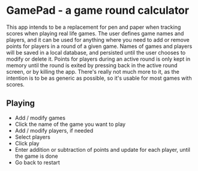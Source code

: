 # GamePad - a game round calculator

This app intends to be a replacement for pen and paper when tracking scores when playing real life
games.
The user defines game names and players, and it can be used for anything where you need to add or
remove points for players in a round of a given game.
Names of games and players will be saved in a local database, and persisted until the user chooses
to modify or delete it. Points for players during an active round is only kept in memory until the
round is exited by pressing back in the active round screen, or by killing the app.
There's really not much more to it, as the intention is to be as generic as possible, so it's
usable for most games with scores.

## Playing

- Add / modify games
- Click the name of the game you want to play
- Add / modify players, if needed
- Select players
- Click play
- Enter addition or subtraction of points and update for each player, until the game is done
- Go back to restart